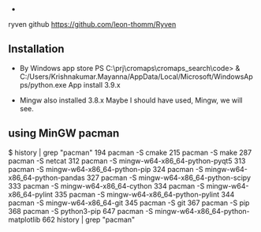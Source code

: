 *
ryven github
https://github.com/leon-thomm/Ryven

## Installation

* By Windows app store
PS C:\prj\cromaps\cromaps_search\code> & C:/Users/Krishnakumar.Mayanna/AppData/Local/Microsoft/WindowsApps/python.exe
App install 3.9.x

* Mingw also installed 3.8.x
Maybe I should have used, Mingw, we will see.

## using MinGW pacman
$ history | grep "pacman"
  194  pacman -S cmake
  215  pacman -S make
  287  pacman -S netcat
  312  pacman -S mingw-w64-x86_64-python-pyqt5
  313  pacman -S mingw-w64-x86_64-python-pip
  324  pacman -S mingw-w64-x86_64-python-pandas
  327  pacman -S mingw-w64-x86_64-python-scipy
  333  pacman -S mingw-w64-x86_64-cython
  334  pacman -S mingw-w64-x86_64-pylint
  335  pacman -S mingw-w64-x86_64-python-pylint
  344  pacman -S mingw-w64-x86_64-git
  345  pacman -S git
  367  pacman -S pip
  368  pacman -S python3-pip
  647  pacman -S mingw-w64-x86_64-python-matplotlib
  662  history | grep "pacman"
